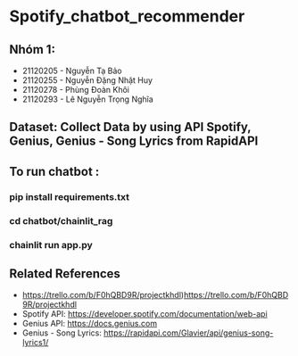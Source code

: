 # Spotify_chatbot_recommender
## Nhóm 1:
- 21120205 - Nguyễn Tạ Bảo
- 21120255 - Nguyễn Đặng Nhật Huy
- 21120278 - Phùng Đoàn Khôi
- 21120293 - Lê Nguyễn Trọng Nghĩa
## Dataset: Collect Data by using API Spotify, Genius, Genius - Song Lyrics from RapidAPI
## To run chatbot :
### pip install requirements.txt
### cd chatbot/chainlit_rag
### chainlit run app.py
## Related References 
+ https://trello.com/b/F0hQBD9R/projectkhdl)https://trello.com/b/F0hQBD9R/projectkhdl
+ Spotify API: https://developer.spotify.com/documentation/web-api
+ Genius API: https://docs.genius.com
+ Genius - Song Lyrics: https://rapidapi.com/Glavier/api/genius-song-lyrics1/ 
